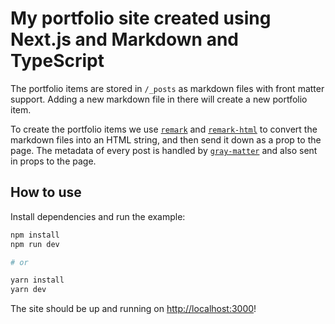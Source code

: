 # My portfolio site created using Next.js and Markdown and TypeScript

The portfolio items are stored in `/_posts` as markdown files with front matter support. Adding a new markdown file in there will create a new portfolio item.

To create the portfolio items we use [`remark`](https://github.com/remarkjs/remark) and [`remark-html`](https://github.com/remarkjs/remark-html) to convert the markdown files into an HTML string, and then send it down as a prop to the page. The metadata of every post is handled by [`gray-matter`](https://github.com/jonschlinkert/gray-matter) and also sent in props to the page.

## How to use

Install dependencies and run the example:

```bash
npm install
npm run dev

# or

yarn install
yarn dev
```

The site should be up and running on [http://localhost:3000](http://localhost:3000)!

